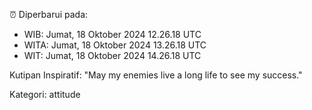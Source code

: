 ⏰ Diperbarui pada:
- WIB: Jumat, 18 Oktober 2024 12.26.18 UTC
- WITA: Jumat, 18 Oktober 2024 13.26.18 UTC
- WIT: Jumat, 18 Oktober 2024 14.26.18 UTC

Kutipan Inspiratif:
"May my enemies live a long life to see my success."


Kategori: attitude

